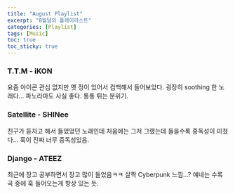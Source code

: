 ```yaml
---
title: "August Playlist"
excerpt: "8월달의 플레이리스트"
categories: [Playlist]
tags: [Music]
toc: true
toc_sticky: true
---
```


### T.T.M - iKON
요즘 아이콘 관심 없지만 옛 정이 있어서 컴백해서 들어보았다. 굉장히 soothing 한 노래다... 파노라마도 사실 좋다. 통통 튀는 분위기.

### Satellite - SHINee
친구가 듣자고 해서 들었었던 노래인데 처음에는 그저 그랬는데 들을수록 중독성이 미쳤다... 훅이 진짜 너무 중독성있음.

### Django - ATEEZ
최근에 장고 공부하면서 장고 많이 들었음ㅋㅋ 살짝 Cyberpunk 느낌...? 얘네는 수록곡 중에 훅 들어오는게 항상 있는 듯.